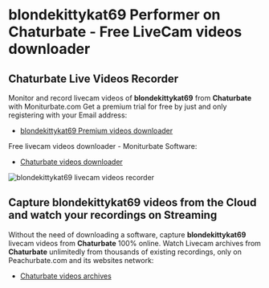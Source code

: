 # blondekittykat69 Performer on Chaturbate - Free LiveCam videos downloader

## Chaturbate Live Videos Recorder

Monitor and record livecam videos of **blondekittykat69** from **Chaturbate** with Moniturbate.com
Get a premium trial for free by just and only registering with your Email address:
* [blondekittykat69 Premium videos downloader](https://moniturbate.com/request-demo-licence-key.html)

Free livecam videos downloader - Moniturbate Software:
* [Chaturbate videos downloader](https://moniturbate.com/moniturbate-download-software.html)

![blondekittykat69 livecam videos recorder](https://peachurnet.com/templates/moniturbate-software.png)


## Capture blondekittykat69 videos from the Cloud and watch your recordings on Streaming

Without the need of downloading a software, capture **blondekittykat69** livecam videos from **Chaturbate** 100% online.
Watch Livecam archives from **Chaturbate** unlimitedly from thousands of existing recordings, only on Peachurbate.com and its websites network:
* [Chaturbate videos archives](https://peachurnet.com/)